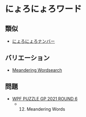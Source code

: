 # にょろにょろワード

## 類似
- [にょろにょろナンバー](meanderingnumbers.md)

## バリエーション
- [Meandering Wordsearch](meandering-wordsearch.md)

## 問題
- [WPF PUZZLE GP 2021 ROUND 6](../questions/wpfpgp2021-6.md)
	- 12. Meandering Words
